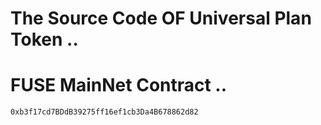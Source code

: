 # The Source Code OF Universal Plan Token ..
# FUSE MainNet Contract ..
`0xb3f17cd7BDdB39275ff16ef1cb3Da4B678862d82`